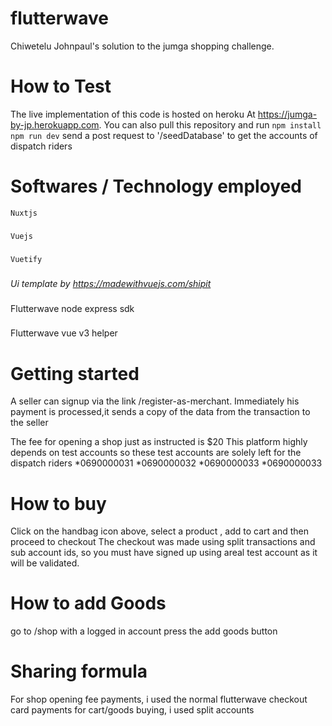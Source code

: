 # flutterwave
Chiwetelu Johnpaul's solution to the jumga shopping challenge. 

# How to Test
The live implementation of this code is hosted on heroku
At https://jumga-by-jp.herokuapp.com.
You can also pull this repository and run
```npm install```
```npm run dev```
send a post request to '/seedDatabase' to get the accounts of dispatch riders

# Softwares / Technology employed
`Nuxtjs`
###
`Vuejs`
###
`Vuetify`
###
*Ui template by https://madewithvuejs.com/shipit*
###
Flutterwave node express sdk
###
Flutterwave vue v3 helper

# Getting started
A seller can signup via the link /register-as-merchant. 
Immediately his payment is processed,it sends
a copy of the data from the transaction to the seller

The fee for opening a shop just as instructed is $20
This platform highly depends on test accounts so these test accounts are solely left for the dispatch riders
*0690000031
*0690000032
*0690000033
*0690000033

# How to buy
Click on the handbag icon above, select a product , add to cart and then proceed to checkout
The checkout was made using split transactions and sub account ids,
so you must have signed up using areal test account as it will be validated.

# How to add Goods
go to /shop with a logged in account
press the add goods button

# Sharing formula
For shop opening fee payments, i used the normal flutterwave checkout card payments
for cart/goods buying, i used split accounts

